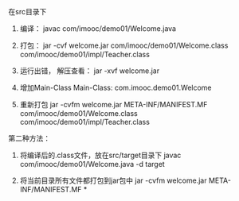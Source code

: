 在src目录下

1. 编译：
   javac com/imooc/demo01/Welcome.java
   
2. 打包：
   jar -cvf welcome.jar com/imooc/demo01/Welcome.class com/imooc/demo01/impl/Teacher.class
   
3. 运行出错， 解压查看：
   jar -xvf welcome.jar
   
4. 增加Main-Class
   Main-Class: com.imooc.demo01.Welcome
   
5. 重新打包
   jar -cvfm welcome.jar META-INF/MANIFEST.MF com/imooc/demo01/Welcome.class com/imooc/demo01/impl/Teacher.class
   
第二种方法：
1. 将编译后的.class文件，放在src/target目录下
   javac com/imooc/demo01/Welcome.java -d target
   
2. 将当前目录所有文件都打包到jar包中
jar -cvfm welcome.jar META-INF/MANIFEST.MF *